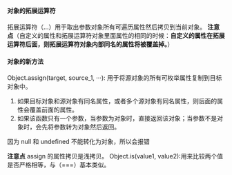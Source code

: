 #### 对象的拓展运算符
拓展运算符（...）用于取出参数对象所有可遍历属性然后拷贝到当前对象。
**注意点**（自定义的属性和拓展运算符对象里面属性的相同的时候：**自定义的属性在拓展运算符后面，则拓展运算符对象内部同名的属性将被覆盖掉。**）

#### 对象的新方法
Object.assign(target, source_1, ···): 用于将源对象的所有可枚举属性复制到目标对象中。
1. 如果目标对象和源对象有同名属性，或者多个源对象有同名属性，则后面的属性会覆盖前面的属性。
2. 如果该函数只有一个参数，当参数为对象时，直接返回该对象；当参数不是对象时，会先将参数转为对象然后返回。

因为 null 和 undefined 不能转化为对象，所以会报错

**注意点**
assign 的属性拷贝是浅拷贝。
Object.is(value1, value2):用来比较两个值是否严格相等，与（===）基本类似。
